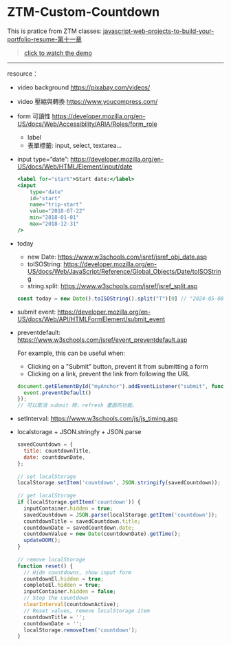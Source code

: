 # ZTM-Custom-Countdown

This is pratice from ZTM classes: [javascript-web-projects-to-build-your-portfolio-resume-第十一章](https://www.udemy.com/course/javascript-web-projects-to-build-your-portfolio-resume/?couponCode=ACCAGE0923)

> [click to watch the demo](https://joeban0608.github.io/ZTM-Custom-Countdown/)

---
resource：
- video background https://pixabay.com/videos/
- video 壓縮與轉換 https://www.youcompress.com/
- form 可讀性 https://developer.mozilla.org/en-US/docs/Web/Accessibility/ARIA/Roles/form_role
    - label
    - 表單標籤: input, select, textarea…
- input type=”date”: https://developer.mozilla.org/en-US/docs/Web/HTML/Element/input/date
    
    ```jsx
    <label for="start">Start date:</label>
    <input 
    	type="date" 
    	id="start" 
    	name="trip-start" 
    	value="2018-07-22" 
    	min="2018-01-01" 
    	max="2018-12-31" 
    />
    ```
    
- today
    - new Date: https://www.w3schools.com/jsref/jsref_obj_date.asp
    - toISOString: https://developer.mozilla.org/en-US/docs/Web/JavaScript/Reference/Global_Objects/Date/toISOString
    - string.split: https://www.w3schools.com/jsref/jsref_split.asp
    
    ```jsx
    const today = new Date().toISOString().split("T")[0] // "2024-05-08"
    
    ```
    
- submit event: https://developer.mozilla.org/en-US/docs/Web/API/HTMLFormElement/submit_event
- preventdefault: https://www.w3schools.com/jsref/event_preventdefault.asp
    
    For example, this can be useful when:
    
    - Clicking on a "Submit" button, prevent it from submitting a form
    - Clicking on a link, prevent the link from following the URL
    
    ```jsx
    document.getElementById("myAnchor").addEventListener("submit", function(event){
      event.preventDefault()
    });
    // 可以取消 submit 時，refresh 畫面的功能。
    ```
    
- setInterval: https://www.w3schools.com/js/js_timing.asp

- localstorage + JSON.stringfy + JSON.parse
    
    ```jsx
    savedCountdown = {
      title: countdownTitle,
      date: countdownDate,
    };
      
    // set localStorage
    localStorage.setItem('countdown', JSON.stringify(savedCountdown));
      
    // get localStorage
    if (localStorage.getItem('countdown')) {
      inputContainer.hidden = true; 
      savedCountdown = JSON.parse(localStorage.getItem('countdown'));
      countdownTitle = savedCountdown.title;
      countdownDate = savedCountdown.date;
      countdownValue = new Date(countdownDate).getTime();
      updateDOM();
    }
     
    // remove localStorage
    function reset() {
      // Hide countdowns, show input form
      countdownEl.hidden = true;
      completeEl.hidden = true;
      inputContainer.hidden = false;
      // Stop the countdown
      clearInterval(countdownActive);
      // Reset values, remove localStorage item
      countdownTitle = '';
      countdownDate = '';
      localStorage.removeItem('countdown');
    }
    
    ```